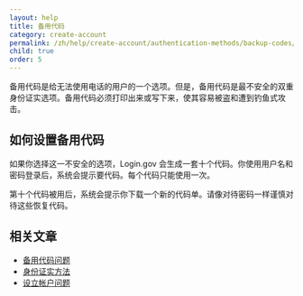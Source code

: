 ```yaml
---
layout: help
title: 备用代码
category: create-account
permalink: /zh/help/create-account/authentication-methods/backup-codes/
child: true
order: 5
---
```


备用代码是给无法使用电话的用户的一个选项。但是，备用代码是最不安全的双重身份证实选项。备用代码必须打印出来或写下来，使其容易被盗和遭到钓鱼式攻击。

## 如何设置备用代码

如果你选择这一不安全的选项，Login.gov 会生成一套十个代码。你使用用户名和密码登录后，系统会提示要代码。每个代码只能使用一次。

第十个代码被用后，系统会提示你下载一个新的代码单。请像对待密码一样谨慎对待这些恢复代码。


## 相关文章

* [备用代码问题](/zh/help/trouble-signing-in/authentication/issues-with-backup-codes/)
* [身份证实方法](/zh/help/create-account/authentication-methods/)
* [设立帐户问题](/zh/help/create-account/issues-creating-an-account/)
